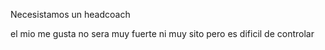 Necesistamos un headcoach




el mio me gusta no sera muy fuerte ni muy sito pero es dificil de controlar

